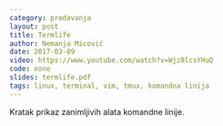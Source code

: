 ```yaml
---
category: predavanja
layout: post
title: Termlife
author: Nemanja Micović
date: 2017-03-09
video: https://www.youtube.com/watch?v=Wjz8lcsYHuQ
code: none
slides: termlife.pdf
tags: linux, terminal, vim, tmux, komandna linija
---
```

Kratak prikaz zanimljivih alata komandne linije.
